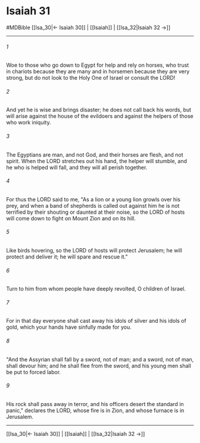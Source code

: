 # Isaiah 31
#MDBible
[[Isa_30|← Isaiah 30]] | [[Isaiah]] | [[Isa_32|Isaiah 32 →]]

***

###### 1 

Woe to those who go down to Egypt for help and rely on horses, who trust in chariots because they are many and in horsemen because they are very strong, but do not look to the Holy One of Israel or consult the LORD! 

###### 2 

And yet he is wise and brings disaster; he does not call back his words, but will arise against the house of the evildoers and against the helpers of those who work iniquity. 

###### 3 

The Egyptians are man, and not God, and their horses are flesh, and not spirit. When the LORD stretches out his hand, the helper will stumble, and he who is helped will fall, and they will all perish together. 

###### 4 

For thus the LORD said to me, "As a lion or a young lion growls over his prey, and when a band of shepherds is called out against him he is not terrified by their shouting or daunted at their noise, so the LORD of hosts will come down to fight on Mount Zion and on its hill. 

###### 5 

Like birds hovering, so the LORD of hosts will protect Jerusalem; he will protect and deliver it; he will spare and rescue it." 

###### 6 

Turn to him from whom people have deeply revolted, O children of Israel. 

###### 7 

For in that day everyone shall cast away his idols of silver and his idols of gold, which your hands have sinfully made for you. 

###### 8 

"And the Assyrian shall fall by a sword, not of man; and a sword, not of man, shall devour him; and he shall flee from the sword, and his young men shall be put to forced labor. 

###### 9 

His rock shall pass away in terror, and his officers desert the standard in panic," declares the LORD, whose fire is in Zion, and whose furnace is in Jerusalem. 

***

[[Isa_30|← Isaiah 30]] | [[Isaiah]] | [[Isa_32|Isaiah 32 →]]
